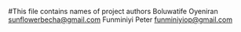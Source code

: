 #This file contains names of project authors 
Boluwatife Oyeniran <sunflowerbecha@gmail.com>
Funminiyi Peter <funminiyiop@gmail.com>
